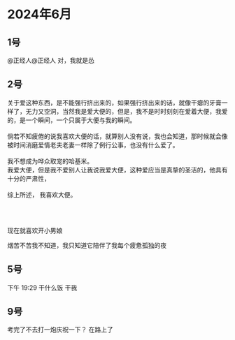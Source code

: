 # 2024年6月

<script setup lang="ts">
import { QTagColors } from 'fake-qq-ui';

</script>

## 1号

<q-window title="我的世界话题群">

<q-text name="狐尼克" tag="LV41 真不是萝莉控" :tag-color="QTagColors.purple"
avatar="https://q2.qlogo.cn/headimg_dl?dst_uin=2467743669&spec=100" ><a at>@正经人</a><a at>@正经人</a> 对，我就是怂
</q-text>

</q-window>

## 2号

<q-window title="Minecraft资源群">

<q-text name="哈哈哈哈哈哈哈哈哈基米" tag="LV86 超级小猫猫" :tag-color="QTagColors.purple"
avatar="https://q2.qlogo.cn/headimg_dl?dst_uin=424799053&spec=100">关于爱这种东西，是不能强行挤出来的，如果强行挤出来的话，就像干瘪的牙膏一样了，无力又空洞，当然我是爱大便的，但是，我不是时时刻刻在爱着大便，我爱的，是一个瞬间，一个只属于大便与我的瞬间。<br><br>
倘若不知疲倦的说我喜欢大便的话，就算别人没有说，我也会知道，那时候就会像被时间消磨爱情老夫老妻一样除了例行公事，也没有什么爱了。<br><br>
我不想成为哗众取宠的哈基米。<br>
我爱大便，但是我不爱别人让我说我爱大便，这种爱应当是真挚的圣洁的，他具有十分的严肃性，<br><br>综上所述， 我喜欢大便。</q-text>

</q-window>

<br>
<br>


<q-window title="我的世界话题群">

<q-text name="失业CAO" tag="LV100 变态小处男" :tag-color="QTagColors.purple"
avatar="https://q2.qlogo.cn/headimg_dl?dst_uin=2860986565&spec=100" >现在就喜欢开小男娘</q-text>

<q-text name="狐尼克" tag="LV41 真不是萝莉控" :tag-color="QTagColors.purple"
avatar="https://q2.qlogo.cn/headimg_dl?dst_uin=2467743669&spec=100" >
烟苦不苦我不知道，我只知道它陪伴了我每个疲惫孤独的夜</q-text>

</q-window>

## 5号

<q-window title="我的世界话题群">

<q-tip>下午 19:29</q-tip>
<q-text name="群摆子" tag="LV100 变态男娘控" :tag-color="QTagColors.purple"
avatar="https://q2.qlogo.cn/headimg_dl?dst_uin=3030376163&spec=100" >干什么饭</q-text>
<q-text name="群摆子" tag="LV100 变态男娘控" :tag-color="QTagColors.purple"
avatar="https://q2.qlogo.cn/headimg_dl?dst_uin=3030376163&spec=100" >干我</q-text>

</q-window>

## 9号

<q-window title="我的世界话题群">

<q-text name="为什么活的这么艰难" tag="LV100 对不准" :tag-color="QTagColors.purple"
avatar="https://q2.qlogo.cn/headimg_dl?dst_uin=2944162986&spec=100" >考完了不去打一炮庆祝一下？</q-text>
<q-text name="为什么活的这么艰难" tag="LV100 对不准" :tag-color="QTagColors.purple"
avatar="https://q2.qlogo.cn/headimg_dl?dst_uin=2944162986&spec=100" >在路上了</q-text>

</q-window>
